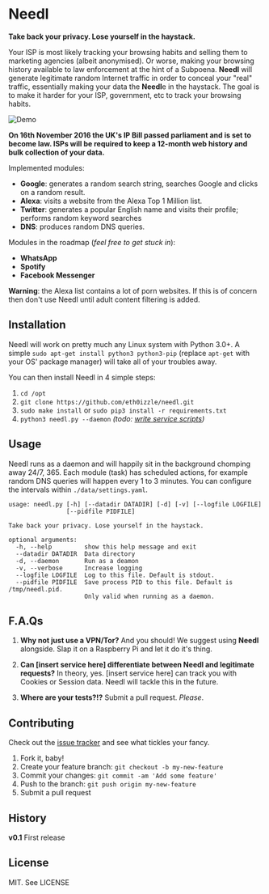 # Needl

**Take back your privacy. Lose yourself in the haystack.**

Your ISP is most likely tracking your browsing habits and selling them to marketing agencies (albeit anonymised). Or worse, making your browsing history available to law enforcement at the hint of a Subpoena. **Needl** will generate legitimate random Internet traffic in order to conceal your "real" traffic, essentially making your data the **Needl**e in the haystack. The goal is to make it harder for your ISP, government, etc to track your browsing habits.

![Demo](https://pbs.twimg.com/media/CxeQsH5XAAAp_vN.jpg:large)

**On 16th November 2016 the UK's IP Bill passed parliament and is set to become law. ISPs will be required to keep a 12-month web history and bulk collection of your data.**

Implemented modules:

- **Google**: generates a random search string, searches Google and clicks on a random result.
- **Alexa**: visits a website from the Alexa Top 1 Million list.
- **Twitter**: generates a popular English name and visits their profile; performs random keyword searches
- **DNS**: produces random DNS queries.

Modules in the roadmap (_feel free to get stuck in_):

- **WhatsApp**
- **Spotify**
- **Facebook Messenger**

**Warning**: the Alexa list contains a lot of porn websites. If this is of concern then don't use Needl until adult content filtering is added.

## Installation

Needl will work on pretty much any Linux system with Python 3.0+. A simple `sudo apt-get install python3 python3-pip` (replace `apt-get` with your OS' package manager) will take all of your troubles away.

You can then install Needl in 4 simple steps:

1. `cd /opt`
2. `git clone https://github.com/eth0izzle/needl.git`
3. `sudo make install` or `sudo pip3 install -r requirements.txt`
4. `python3 needl.py --daemon` _(todo: [write service scripts](https://github.com/eth0izzle/needl/issues/1))_

## Usage

Needl runs as a daemon and will happily sit in the background chomping away 24/7, 365. Each module (task) has scheduled actions, for example random DNS queries will happen every 1 to 3 minutes. You can configure the intervals within `./data/settings.yaml`.

    usage: needl.py [-h] [--datadir DATADIR] [-d] [-v] [--logfile LOGFILE]
                    [--pidfile PIDFILE]
    
    Take back your privacy. Lose yourself in the haystack.
    
    optional arguments:
      -h, --help         show this help message and exit
      --datadir DATADIR  Data directory
      -d, --daemon       Run as a deamon
      -v, --verbose      Increase logging
      --logfile LOGFILE  Log to this file. Default is stdout.
      --pidfile PIDFILE  Save process PID to this file. Default is /tmp/needl.pid.
                         Only valid when running as a daemon.

## F.A.Qs

1. **Why not just use a VPN/Tor?**
And you should! We suggest using **Needl** alongside. Slap it on a Raspberry Pi and let it do it's thing.

2. **Can [insert service here] differentiate between Needl and legitimate requests?**
In theory, yes. [insert service here] can track you with Cookies or Session data. Needl will tackle this in the future.

3. **Where are your tests?!?**
Submit a pull request. _Please_.

## Contributing

Check out the [issue tracker](https://github.com/eth0izzle/needl/issues) and see what tickles your fancy.

1. Fork it, baby!
2. Create your feature branch: `git checkout -b my-new-feature`
3. Commit your changes: `git commit -am 'Add some feature'`
4. Push to the branch: `git push origin my-new-feature`
5. Submit a pull request

## History

**v0.1**
First release

## License

MIT. See LICENSE